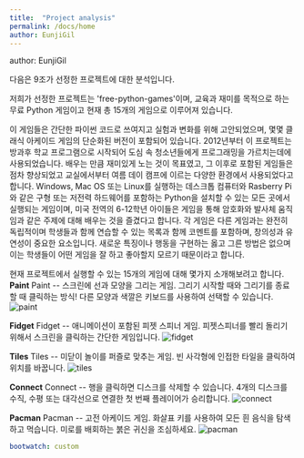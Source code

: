 ```yaml
---
title:  "Project analysis"
permalink: /docs/home
author: EunjiGil
---
```


author: EunjiGil

다음은 9조가 선정한 프로젝트에 대한 분석입니다.  

저희가 선정한 프로젝트는 'free-python-games'이며, 교육과 재미를 목적으로 하는 무료 Python 게임이고 현재 총 15개의 게임으로 이루어져 있습니다.

이 게임들은 간단한 파이썬 코드로 쓰여지고 실험과 변화를 위해 고안되었으며, 몇몇 클래식 아케이드 게임의 단순화된 버전이 포함되어 있습니다. 2012년부터 이 프로젝트는 방과후 학교 프로그램으로 시작되어 도심 속 청소년들에게 프로그래밍을 가르치는데에 사용되었습니다. 배우는 만큼 재미있게 노는 것이 목표였고, 그 이후로 포함된 게임들은 점차 향상되었고 교실에서부터 여름 데이 캠프에 이르는 다양한 환경에서 사용되었다고 합니다. Windows, Mac OS 또는 Linux를 실행하는 데스크톱 컴퓨터와 Rasberry Pi와 같은 구형 또는 저전력 하드웨어를 포함하는 Python을 설치할 수 있는 모든 곳에서 실행되는 게임이며, 미국 전역의 6-12학년 아이들은 게임을 통해 암호화와 발사체 움직임과 같은 주제에 대해 배우는 것을 즐겼다고 합니다. 각 게임은 다른 게임과는 완전히 독립적이며 학생들과 함께 연습할 수 있는 목록과 함께 코멘트를 포함하며, 창의성과 유연성이 중요한 요소입니다. 새로운 특징이나 행동을 구현하는 옳고 그른 방법은 없으며 이는 학생들이 어떤 게임을 잘 하고 좋아할지 모르기 때문이라고 합니다. 

현재 프로젝트에서 실행할 수 있는 15개의 게임에 대해 몇가지 소개해보려고 합니다. 
**Paint**
Paint -- 스크린에 선과 모양을 그리는 게임. 그리기 시작할 때와 그리기를 종료할 때 클릭하는 방식! 다른 모양과 색깔은 키보드를 사용하여 선택할 수 있습니다. 
![paint](https://user-images.githubusercontent.com/55980214/99898830-ecfcf380-2ce7-11eb-91d0-33666c24eddb.JPG)


**Fidget**
Fidget -- 애니메이션이 포함된 피젯 스피너 게임. 피젯스피너를 빨리 돌리기 위해서 스크린을 클릭하는 간단한 게임입니다.
![fidget](https://user-images.githubusercontent.com/55980214/99898824-dce51400-2ce7-11eb-8ce5-d29f22ee9725.JPG)


**Tiles**
Tiles -- 미닫이 놀이를 퍼즐로 맞추는 게임. 빈 사각형에 인접한 타일을 클릭하여 위치를 바꿉니다. 
![tiles](https://user-images.githubusercontent.com/55980214/99898826-de164100-2ce7-11eb-844a-4a3bd93618d7.JPG)


**Connect**
Connect -- 행을 클릭하면 디스크를 삭제할 수 있습니다. 4개의 디스크를 수직, 수평 또는 대각선으로 연결한 첫 번째 플레이어가 승리합니다. 
![connect](https://user-images.githubusercontent.com/55980214/99898827-deaed780-2ce7-11eb-9bfb-63e5737ab7d9.JPG)


**Pacman**
Pacman -- 고전 아케이드 게임. 화살표 키를 사용하여 모든 흰 음식을 탐색하고 먹습니다. 미로를 배회하는 붉은 귀신을 조심하세요.
![pacman](https://user-images.githubusercontent.com/55980214/99898828-deaed780-2ce7-11eb-8a89-13157baab231.JPG)



```yaml
bootwatch: custom
```
